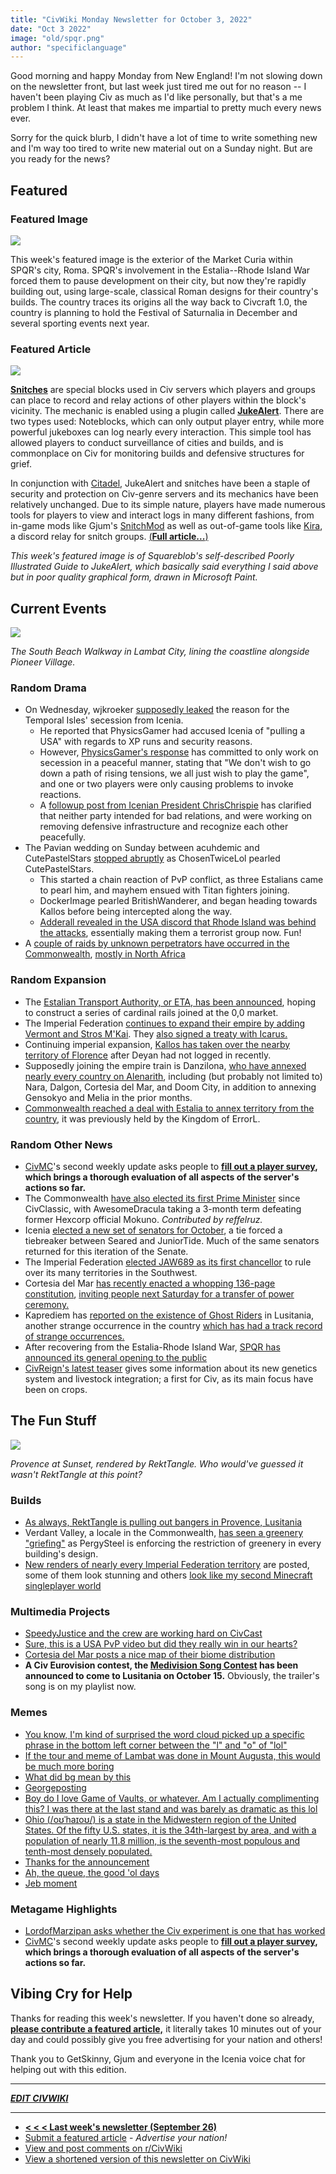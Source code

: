 ```yaml
---
title: "CivWiki Monday Newsletter for October 3, 2022"
date: "Oct 3 2022"
image: "old/spqr.png"
author: "specificlanguage"
---
```



Good morning and happy Monday from New England! I'm not slowing down on the newsletter front, but last week just tired me out for no reason -- I haven't been playing Civ as much as I'd like personally, but that's a me problem I think. At least that makes me impartial to pretty much every news ever.

Sorry for the quick blurb, I didn't have a lot of time to write something new and I'm way too tired to write new material out on a Sunday night. But are you ready for the news?

## Featured

### Featured Image

![](https://cdn.discordapp.com/attachments/1025217597123334144/1025217597614071828/unknown.png)

This week's featured image is the exterior of the Market Curia within SPQR's city, Roma. SPQR's involvement in the Estalia--Rhode Island War forced them to pause development on their city, but now they're rapidly building out, using large-scale, classical Roman designs for their country's builds. The country traces its origins all the way back to Civcraft 1.0, the country is planning to hold the Festival of Saturnalia in December and several sporting events next year.

### Featured Article

![](https://static.miraheze.org/civwikiwiki/e/e6/JukeAlertCheatsheet.png)

[**Snitches**](https://civwiki.org/wiki/Snitch) are special blocks used in Civ servers which players and groups can place to record and relay actions of other players within the block's vicinity. The mechanic is enabled using a plugin called [**JukeAlert**](https://civwiki.org/wiki/Snitch). There are two types used: Noteblocks, which can only output player entry, while more powerful jukeboxes can log nearly every interaction. This simple tool has allowed players to conduct surveillance of cities and builds, and is commonplace on Civ for monitoring builds and defensive structures for grief.

In conjunction with [Citadel](https://civwiki.org/wiki/Citadel), JukeAlert and snitches have been a staple of security and protection on Civ-genre servers and its mechanics have been relatively unchanged. Due to its simple nature, players have made numerous tools for players to view and interact logs in many different fashions, from in-game mods like Gjum's [SnitchMod](https://github.com/Gjum/SnitchMod/) as well as out-of-game tools like [Kira](https://civwiki.org/wiki/Kira), a discord relay for snitch groups. [(**Full article...**)](https://civwiki.org/wiki/Snitch)

*This week's featured image is of Squareblob's self-described Poorly Illustrated Guide to JukeAlert, which basically said everything I said above but in poor quality graphical form, drawn in Microsoft Paint.*

## Current Events

![](https://cdn.discordapp.com/attachments/883001976617582592/1024208720957288499/2022-09-27_14.39.24.png)

*The South Beach Walkway in Lambat City, lining the coastline alongside Pioneer Village.*


### Random Drama
- On Wednesday, wjkroeker [supposedly leaked](https://www.reddit.com/r/CivMC/comments/xqs58e/wjulian_assange_presents_wjikileaks/) the reason for the Temporal Isles' secession from Icenia.
  - He reported that PhysicsGamer had accused Icenia of "pulling a USA" with regards to XP runs and security reasons.
  - However, [PhysicsGamer's response](https://www.reddit.com/r/CivMC/comments/xqs58e/wjulian_assange_presents_wjikileaks/iqazcwc/) has committed to only work on secession in a peaceful manner, stating that "We don't wish to go down a path of rising tensions, we all just wish to play the game", and one or two players were only causing problems to invoke reactions.
  - A [followup post from Icenian President ChrisChrispie](https://www.reddit.com/r/CivMC/comments/xrbkaj/on_temporal_isles/) has clarified that neither party intended for bad relations, and were working on removing defensive infrastructure and recognize each other peacefully.
- The Pavian wedding on Sunday between acuhdemic and CutePastelStars [stopped abruptly](https://www.reddit.com/r/CivMC/comments/xtwt37/the_red_wedding/) as ChosenTwiceLol pearled CutePastelStars.
  - This started a chain reaction of PvP conflict, as three Estalians came to pearl him, and mayhem ensued with Titan fighters joining.
  - DockerImage pearled BritishWanderer, and began heading towards Kallos before being intercepted along the way.
  - [Adderall revealed in the USA discord that Rhode Island was behind the attacks](https://media.discordapp.net/attachments/984508164651225159/1026205146654461974/IMG_1241.png), essentially making them a terrorist group now. Fun!
- A [couple of raids by unknown perpetrators have occurred in the Commonwealth](https://www.reddit.com/r/CivMC/comments/xpiwgv/whoever_keeps_breaking_into_my_house_i_hate_you/), [mostly in North Africa](https://www.reddit.com/r/CivMC/comments/xpj7vh/a_breakin/)


### Random Expansion
- The [Estalian Transport Authority, or ETA, has been announced](https://www.reddit.com/r/CivMC/comments/xse9v8/eta/), hoping to construct a series of cardinal rails joined at the 0,0 market.
- The Imperial Federation [continues to expand their empire by adding Vermont and Stros M'Kai](https://www.reddit.com/r/CivMC/comments/xp3hvf/vermont_and_stros_mkai_join_the_imperial/). They [also signed a treaty with Icarus.](https://www.reddit.com/r/CivMC/comments/xttwct/the_treaty_of_khione_has_been_signed_between_the/)
- Continuing imperial expansion, [Kallos has taken over the nearby territory of Florence](https://www.reddit.com/r/CivMC/comments/xt85pe/the_state_of_kallos_claims_florence/) after Deyan had not logged in recently.
- Supposedly joining the empire train is Danzilona, [who have annexed nearly every country on Alenarith](https://www.reddit.com/r/CivMC/comments/xt0196/congrats_to_nara_dalgon_cdm_and_doom_city_on/), including (but probably not limited to) Nara, Dalgon, Cortesia del Mar, and Doom City, in addition to annexing Gensokyo and Melia in the prior months.
- [Commonwealth reached a deal with Estalia to annex territory from the country,](https://www.reddit.com/r/CivMC/comments/xqhicf/a_land_transfer_deal_has_been_struck_between_the/) it was previously held by the Kingdom of ErrorL.


### Random Other News
- [CivMC](https://www.reddit.com/r/CivMC/comments/xtxuf5/civmc_weekly_update_2/)'s second weekly update asks people to **[fill out a player survey](https://forms.gle/baRb7ZL7TPTUaM368), which brings a thorough evaluation of all aspects of the server's actions so far.**
- The Commonwealth [have also elected its first Prime Minister](https://www.reddit.com/r/CivMC/comments/xsz4r0/the_commonwealth_election_has_ended_and_the_votes/) since CivClassic, with AwesomeDracula taking a 3-month term defeating former Hexcorp official Mokuno. *Contributed by reffelruz.*
- Icenia [elected a new set of senators for October](https://www.reddit.com/r/CivMC/comments/xu5i8q/results_of_october_icenian_elections/), a tie forced a tiebreaker between Seared and JuniorTide. Much of the same senators returned for this iteration of the Senate.
- The Imperial Federation [elected JAW689 as its first chancellor](https://www.reddit.com/r/CivMC/comments/xu3byd/outcome_of_the_12_october_imperial_federation/) to rule over its many territories in the Southwest.
- Cortesia del Mar [has recently enacted a whopping 136-page constitution](https://www.reddit.com/r/CivMC/comments/xu4hcd/cortesia_del_mar_ratifies_a_constitution/), [inviting people next Saturday for a transfer of power ceremony.](https://www.reddit.com/r/CivMC/comments/xu4neg/cortesia_invites_you_to_on_saturday_october_8th/)
- Kaprediem has [reported on the existence of Ghost Riders](https://www.reddit.com/r/CivMC/comments/xsxv81/the_ghost_rider_of_provence_or_spooky_stuff_keeps/) in Lusitania, another strange occurrence in the country [which has had a track record of strange occurrences.](https://www.reddit.com/r/CivMC/comments/xsxv81/the_ghost_rider_of_provence_or_spooky_stuff_keeps/iqmt5m4/)
- After recovering from the Estalia-Rhode Island War, [SPQR has announced its general opening to the public](https://www.reddit.com/r/CivMC/comments/xrouwx/the_opening_of_spqr/)
- [CivReign's latest teaser](https://discord.com/channels/874786745600856114/874787095569391648/1024883937023115264) gives some information about its new genetics system and livestock integration; a first for Civ, as its main focus have been on crops.


## The Fun Stuff

![](https://i.redd.it/mq01q8b199q91.png)

*Provence at Sunset, rendered by RektTangle. Who would've guessed it wasn't RektTangle at this point?*

### Builds

- [As always, RektTangle is pulling out bangers in Provence, Lusitania](https://www.reddit.com/r/CivMC/comments/xot811/sunset_in_provence_lusitania/)
- Verdant Valley, a locale in the Commonwealth, [has seen a greenery "griefing"](https://cdn.discordapp.com/attachments/325633521484038145/1025740779735490590/CMMP.png) as PergySteel is enforcing the restriction of greenery in every building's design.
- [New renders of nearly every Imperial Federation territory](https://www.reddit.com/r/CivMC/comments/xqq8x3/renders_of_imperial_federation_cities/) are posted, some of them look stunning and others [look like my second Minecraft singleplayer world](https://www.reddit.com/r/CivMC/comments/xr8g57/ohio/)


### Multimedia Projects

- [SpeedyJustice and the crew are working hard on CivCast](https://www.reddit.com/r/CivMC/comments/xopok7/finally_an_update_on_civcast/)
- [Sure, this is a USA PvP video but did they really win in our hearts?](https://www.reddit.com/r/CivMC/comments/xppyo8/usa_war_montage/)
- [Cortesia del Mar posts a nice map of their biome distribution](https://www.reddit.com/r/CivMC/comments/xrrsvx/biome_map_of_cortesia_del_mar/)
- **A Civ Eurovision contest, the [Medivision Song Contest](https://www.reddit.com/r/CivMC/comments/xr5ehs/medivision_song_contest_2022_join_us_and/) has been announced to come to Lusitania on October 15.** Obviously, the trailer's song is on my playlist now.

### Memes

- [You know, I'm kind of surprised the word cloud picked up a specific phrase in the bottom left corner between the "l" and "o" of "lol"](https://www.reddit.com/r/CivMC/comments/xpnqxa/word_cloud_from_usa_secure_discord_a_couple_weeks/)
- [If the tour and meme of Lambat was done in Mount Augusta, this would be much more boring](https://www.reddit.com/r/CivMC/comments/xq5oh4/when_youre_bored_in_lambat/)
- [What did bg mean by this](https://www.reddit.com/r/CivMC/comments/xqxlb2/a_thought/)
- [Georgeposting](https://www.reddit.com/r/CivMC/comments/xu06tf/monthly_george_post_a_bold_new_adventure/)
- [Boy do I love Game of Vaults, or whatever. Am I actually complimenting this? I was there at the last stand and was barely as dramatic as this lol](https://www.reddit.com/r/CivMC/comments/xqk69r/the_last_stand_of_usari/)
- [Ohio (/oʊˈhaɪoʊ/) is a state in the Midwestern region of the United States. Of the fifty U.S. states, it is the 34th-largest by area, and with a population of nearly 11.8 million, is the seventh-most populous and tenth-most densely populated.](https://www.reddit.com/r/CivMC/comments/xr8g57/ohio/)
- [Thanks for the announcement](https://www.reddit.com/r/CivMC/comments/xsexnt/important_announcement_from_her_majesty_the/)
- [Ah, the queue, the good 'ol days](https://www.reddit.com/r/CivMC/comments/xrpqlm/old_meme_but_i_lowkey_miss_it_better_times/)
- [Jeb moment](https://www.reddit.com/r/CivMC/comments/xt3fsu/fdr_claim_expansion/)

### Metagame Highlights

- [LordofMarzipan asks whether the Civ experiment is one that has worked](https://www.reddit.com/r/CivMC/comments/xonlkh/rejecting_the_null_hypothesis_one_screech_at_a/)
- [CivMC](https://www.reddit.com/r/CivMC/comments/xtxuf5/civmc_weekly_update_2/)'s second weekly update asks people to **[fill out a player survey](https://forms.gle/baRb7ZL7TPTUaM368), which brings a thorough evaluation of all aspects of the server's actions so far.**

## Vibing Cry for Help

Thanks for reading this week's newsletter. If you haven't done so already, [**please contribute a featured article,**](https://forms.gle/SZbWZQRDBxhPUNQF9) it literally takes 10 minutes out of your day and could possibly give you free advertising for your nation and others!

Thank you to GetSkinny, Gjum and everyone in the Icenia voice chat for helping out with this edition.

---

[***EDIT CIVWIKI***](https://civwiki.org)

---

- [**< < < Last week's newsletter (September 26)**](/newsletter-09-26)
- [Submit a featured article](https://forms.gle/SZbWZQRDBxhPUNQF9) - *Advertise your nation!*
- [View and post comments on r/CivWiki](https://reddit.com/r/civwiki)
- [View a shortened version of this newsletter on CivWiki](https://civwiki.org/wiki/CivWiki:Features)